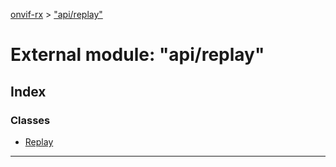 [onvif-rx](../README.md) > ["api/replay"](../modules/_api_replay_.md)

# External module: "api/replay"

## Index

### Classes

* [Replay](../classes/_api_replay_.replay.md)

---

